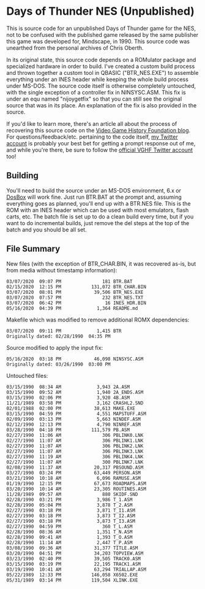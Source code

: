 # Days of Thunder NES (Unpublished)
This is source code for an unpublished Days of Thunder game for the NES, not to be confused with the published game released by the same publisher this game was developed for, Mindscape, in 1990. This source code was unearthed from the personal archives of Chris Oberth.

In its original state, this source code depends on a ROMulator package and specialized hardware in order to build. I've created a custom build process and thrown together a custom tool in QBASIC ("BTR_NES.EXE") to assemble everything under an INES header while keeping the whole build process under MS-DOS. The source code itself is otherwise completely untouched, with the single exception of a controller fix in NINSYSC.ASM. This fix is under an equ named "nijoygetfix" so that you can still see the original source that was in its place. An explanation of the fix is also provided in the source.

If you'd like to learn more, there's an article all about the process of recovering this source code on the [Video Game History Foundation blog](https://gamehistory.org/days-of-thunder-nes-unreleased/). For questions/feedback/etc. pertaining to the code itself, [my Twitter account](https://twitter.com/DickWhitehouse) is probably your best bet for getting a prompt response out of me, and while you're there, be sure to follow the [official VGHF Twitter account](https://twitter.com/GameHistoryOrg) too!

## Building
You'll need to build the source under an MS-DOS environment, 6.x or [DosBox](http://www.dosbox.com) will work fine. Just run BTR.BAT at the prompt and, assuming everything goes as planned, you'll end up with a BTR.NES file. This is the ROM with an INES header which can be used with most emulators, flash carts, etc. The batch file is set up to do a clean build every time, but if you want to do incremental builds, just remove the del steps at the top of the batch and you should be all set.

## File Summary
New files (with the exception of BTR_CHAR.BIN, it was recovered as-is, but from media without timestamp information):
```
03/07/2020  09:07 PM               181 BTR.BAT
02/15/2020  12:15 PM           131,072 BTR_CHAR.BIN
03/07/2020  08:01 PM            39,506 BTR_NES.EXE
03/07/2020  07:57 PM               232 BTR_NES.TXT
03/07/2020  06:42 PM                16 INES_HDR.BIN
05/16/2020  04:39 PM             1,364 README.md
```

Makefile which was modified to remove additional ROMX dependencies:
```
03/07/2020  09:11 PM             1,415 BTR
Originally dated: 02/28/1990  04:35 PM
```

Source modified to apply the input fix:
```
05/16/2020  03:18 PM            46,098 NINSYSC.ASM
Originally dated: 03/26/1990  03:00 PM
```

Untouched files:
```
03/15/1990  08:34 AM             3,943 2A.ASM
03/15/1990  09:52 AM             1,940 2A_ENDS.ASM
03/15/1990  02:06 PM             3,920 4B.ASM
11/21/1989  03:58 PM             3,162 CRASHL2.SND
02/01/1988  02:00 PM            38,613 MAKE.EXE
03/15/1990  04:59 PM             4,551 MAPSTUFF.ASM
02/09/1990  03:13 PM             5,663 NINDEF.ASM
02/12/1990  12:13 PM             4,790 NINREF.ASM
03/28/1990  04:18 PM           111,579 PB.ASM
02/27/1990  11:06 AM               306 PBLINK0.LNK
02/27/1990  11:07 AM               306 PBLINK1.LNK
02/27/1990  11:07 AM               306 PBLINK2.LNK
02/27/1990  11:07 AM               306 PBLINK3.LNK
02/27/1990  11:19 AM               306 PBLINK4.LNK
02/27/1990  11:07 AM               300 PBLINK7.LNK
02/08/1990  11:37 AM            20,317 PBSOUND.ASM
03/27/1990  03:24 PM            63,449 PERSON.ASM
03/21/1990  10:18 AM             6,096 RAMUSE.ASM
01/19/1990  12:15 PM            67,673 ROADMAPS.ASM
03/20/1990  10:14 AM            23,305 ROUTINES.ASM
11/28/1989  09:57 AM               880 SKIDF.SND
02/28/1990  03:21 PM             3,986 T_1.ASM
02/28/1990  05:04 PM             3,878 T_2.ASM
02/27/1990  03:18 PM             3,871 T_I1.ASM
02/27/1990  03:18 PM             3,873 T_I2.ASM
02/27/1990  03:18 PM             3,873 T_I3.ASM
02/27/1990  04:59 PM               360 T_L.ASM
02/28/1990  08:36 AM             1,351 T_N.ASM
02/28/1990  09:41 AM             1,393 T_O.ASM
02/28/1990  11:14 AM             2,447 T_P.ASM
03/08/1990  09:36 AM            31,377 TITLE.ASM
03/20/1990  04:51 PM            34,203 TOPVIEW.ASM
03/23/1990  02:40 PM            39,505 TRACK0.ASM
03/15/1990  03:19 PM            22,195 TRACK1.ASM
03/19/1990  10:41 AM            63,294 TRIALLAP.ASM
05/22/1989  12:33 PM           146,058 X6502.EXE
05/31/1989  03:14 PM           119,504 XLINK.EXE
```
